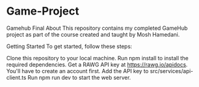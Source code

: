 # Game-Project
Gamehub Final
About
This repository contains my completed GameHub project as part of the course created and taught by Mosh Hamedani.


Getting Started
To get started, follow these steps:

Clone this repository to your local machine.
Run npm install to install the required dependencies.
Get a RAWG API key at https://rawg.io/apidocs. You'll have to create an account first.
Add the API key to src/services/api-client.ts
Run npm run dev to start the web server.

